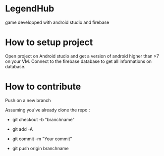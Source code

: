 # LegendHub
game developped with android studio and firebase


# How to setup project

Open project on Android studio and get a version of android higher than >7 on your VM.
Connect to the firebase database to get all informations on database.

# How to contribute

Push on a new branch

Assuming you've already clone the repo :

- git checkout -b "branchname"

- git add -A

- git commit -m "Your commit"

- git push origin branchname
